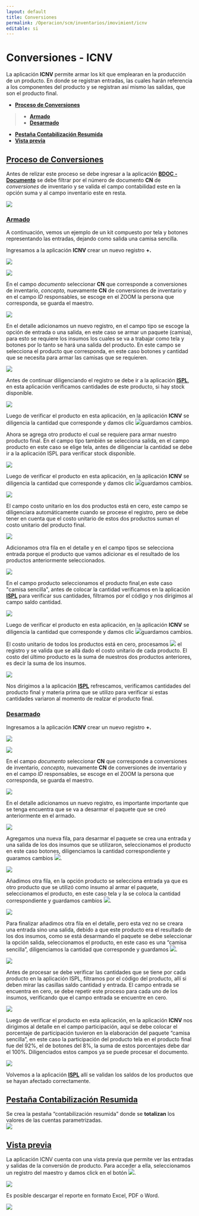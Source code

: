 ```yaml
---
layout: default
title: Conversiones
permalink: /Operacion/scm/inventarios/imovimient/icnv
editable: si
---
```


# Conversiones - ICNV

La aplicación **ICNV** permite armar los kit que emplearan en la producción de un producto.  En donde se registran entradas, las cuales harán referencia a los componentes del producto y se registran así mismo las salidas, que son el producto final.  

* [**Proceso de Conversiones**](http://docs.oasiscom.com/Operacion/scm/inventarios/imovimient/icnv#proceso-de-conversiones)
>+ [**Armado**](http://docs.oasiscom.com/Operacion/scm/inventarios/imovimient/icnv#armado)
>+ [**Desarmado**](http://docs.oasiscom.com/Operacion/scm/inventarios/imovimient/icnv#desarmado)
* [**Pestaña Contabilización Resumida**](http://docs.oasiscom.com/Operacion/scm/inventarios/imovimient/icnv#pestaña-contabilización-resumida)
* [**Vista previa**](http://docs.oasiscom.com/Operacion/scm/inventarios/imovimient/icnv#vista-previa)


## [**Proceso de Conversiones**](http://docs.oasiscom.com/Operacion/scm/inventarios/imovimient/icnv#proceso-de-conversiones)


Antes de relizar este proceso se debe ingresar a la aplicación [**BDOC - Documento**](http://docs.oasiscom.com/Operacion/common/bsistema/bdoc) se debe filtrar por el número de documento **CN** de *conversiones* de inventario y se valida el campo contabilidad este en la opción suma y al campo inventario este en resta. 

![](conversion.png)

### [**Armado**](http://docs.oasiscom.com/Operacion/scm/inventarios/imovimient/icnv#armado)

A continuación, vemos un ejemplo de un kit compuesto por tela y botones representando las entradas, dejando como salida una camisa sencilla.

Ingresamos a la aplicación **ICNV** crear un nuevo registro **+.**

![](conversion1.png)

![](conversion2.png)

En el campo *documento* seleccionar **CN** que corresponde a conversiones de inventario, *concepto,* nuevamente **CN** de conversiones de inventario y en el campo *ID* responsables, se escoge en el ZOOM  la persona que corresponda, se guarda el maestro. 

![](conversion3.png)

En el detalle adicionamos un nuevo registro, en el campo tipo se escoge la opción de entrada o una salida, en este caso se armar un paquete (camisa), para esto se requiere los insumos los cuales se va a trabajar como tela y botones por lo tanto se hará una salida del producto. En este campo se selecciona el producto que corresponda, en este caso botones y cantidad que se necesita para armar las camisas que se requieren. 

![](conversion4.png)

Antes de continuar diligenciando el registro se debe ir a la aplicación [**ISPL**](http://docs.oasiscom.com/Operacion/scm/inventarios/isaldo/ispl),  en esta aplicación verificamos cantidades de este producto, si hay stock disponible. 

![](conversion5.png)

Luego de verificar el producto en esta aplicación, en la aplicación **ICNV** se diligencia la cantidad que corresponde y damos clic ![](guardar.png)guardamos  cambios.  


Ahora se agrega otro producto el cual se requiere para armar nuestro producto final. En el campo tipo también se selecciona salida,  en el campo producto en este caso se elige tela, antes de diligenciar la cantidad se debe ir a la aplicación ISPL para verificar stock disponible.  

![](conversion6.png)

Luego de verificar el producto en esta aplicación, en la aplicación **ICNV** se diligencia la cantidad que corresponde y damos clic ![](guardar.png)guardamos cambios.

![](conversion7.png)

El campo costo unitario en los dos productos está en cero, este campo se diligenciara automáticamente cuando se procese el registro, pero se debe tener en cuenta que el costo unitario de estos dos productos suman el costo unitario del producto final.  

![](conversion8.png)

Adicionamos otra fila en el detalle y en el campo tipos se selecciona entrada porque el producto que vamos adicionar es el resultado de los productos anteriormente seleccionados.  

![](conversion9.png)

En el campo producto seleccionamos el producto final,en este caso "camisa sencilla", antes de colocar la cantidad verificamos en la aplicación [**ISPL**](http://docs.oasiscom.com/Operacion/scm/inventarios/isaldo/ispl) para verificar sus cantidades, filtramos por el código y nos dirigimos al campo saldo cantidad.  

![](conversion10.png)

Luego de verificar el producto en esta aplicación, en la aplicación **ICNV** se diligencia la cantidad que corresponde y damos clic ![](guardar.png)guardamos cambios.

El costo unitario de todos los productos está en cero, procesamos ![](procesar.png) el registro y se valida que se allá dado el costo unitario de cada producto. El costo del último producto es la suma de nuestros dos productos anteriores, es decir la suma de los insumos.

![](conversion11.png)

Nos dirigimos a la aplicación [**ISPL**](http://docs.oasiscom.com/Operacion/scm/inventarios/isaldo/ispl) refrescamos, verificamos cantidades del producto final y materia prima que se utilizo para verificar si estas cantidades variaron al momento de realzar el producto final.

### [**Desarmado**](http://docs.oasiscom.com/Operacion/scm/inventarios/imovimient/icnv#desarmado)

Ingresamos a la aplicación **ICNV** crear un nuevo registro **+.**

![](conversion1.png)

![](conversion2.png)

En el campo *documento* seleccionar **CN** que corresponde a conversiones de inventario, *concepto,* nuevamente **CN** de conversiones de inventario y en el campo *ID* responsables, se escoge en el ZOOM  la persona que corresponda, se guarda el maestro. 

![](conversion3.png)

En el detalle adicionamos un nuevo registro, es importante importante que se tenga encuentra que se va a desarmar el paquete que se creó anteriormente en el armado.  

![](conversion4.png)

Agregamos una nueva fila, para desarmar el paquete se crea una entrada y una salida de los dos insumos que se utilizaron, seleccionamos el producto en este caso botones, diligenciamos la cantidad correspondiente y guaramos cambios ![](guardar.png).  

![](conversion12.png)

Añadimos otra fila, en la opción producto se selecciona entrada ya que es otro producto que se utilizó como insumo al armar el paquete, seleccionamos el producto, en este caso tela y la se coloca la cantidad correspondiente y guardamos cambios ![](guardar.png). 

![](conversion13.png)

Para finalizar añadimos otra fila en el detalle, pero esta vez no se creara una entrada sino una salida, debido a que este producto era el resultado de los dos insumos, como se está desarmando el paquete se debe seleccionar la opción salida, seleccionamos el producto, en este caso es una “camisa sencilla”, diligenciamos la cantidad que corresponde y guardamos ![](guardar.png). 

![](conversion14.png)

Antes de procesar se debe verificar las cantidades que se tiene por cada producto en la aplicación ISPL, filtramos por el código del producto, allí si deben mirar las casillas saldo cantidad y entrada. El campo entrada se encuentra en cero, se debe repetir este proceso para cada uno de los insumos, verificando que el campo entrada se encuentre en cero. 

![](conversion15.png)

Luego de verificar el producto en esta aplicación, en la aplicación **ICNV** nos dirigimos al detalle en el campo participación, aquí se debe colocar el porcentaje de participación tuvieron en la elaboración del paquete “camisa sencilla”, en este caso la participación del producto tela  en el producto final fue del 92%, el de botones del 8%, la suma de estos porcentajes debe dar el 100%. Diligenciados estos campos ya se puede procesar el documento. 

![](conversion16.png)

Volvemos a la aplicación [**ISPL**](http://docs.oasiscom.com/Operacion/scm/inventarios/isaldo/ispl) allí se validan los saldos de los productos que se hayan afectado correctamente.  


## [**Pestaña Contabilización Resumida**](http://docs.oasiscom.com/Operacion/scm/inventarios/imovimient/icnv#pestaña-contabilización-resumida)

Se crea la pestaña “contabilización resumida” donde se **totalizan** los valores de las cuentas parametrizadas.  
 ![](icnv5.png)


## [Vista previa](http://docs.oasiscom.com/Operacion/scm/inventarios/imovimient/icnv#vista-previa)

La aplicación ICNV cuenta con una vista previa que permite ver las entradas y salidas de la conversión de producto. Para acceder a ella, seleccionamos un registro del maestro y damos click en el botón ![](lupa.png).  

![](icnv1.png)

Es posible descargar el reporte en formato Excel, PDF o Word.  

![](icnv2.png)

